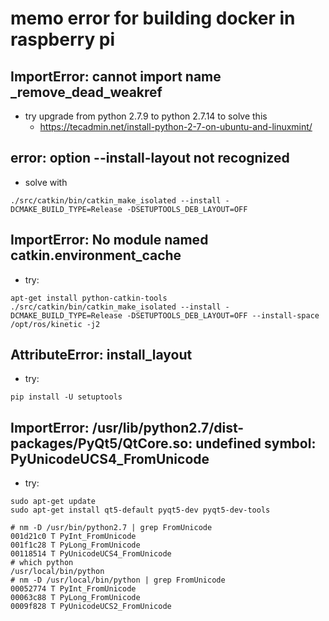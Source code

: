 # memo error for building docker in raspberry pi

## ImportError: cannot import name _remove_dead_weakref
* try upgrade from python 2.7.9 to python 2.7.14 to solve this
	* https://tecadmin.net/install-python-2-7-on-ubuntu-and-linuxmint/

## error: option --install-layout not recognized
* solve with
```
./src/catkin/bin/catkin_make_isolated --install -DCMAKE_BUILD_TYPE=Release -DSETUPTOOLS_DEB_LAYOUT=OFF
```

## ImportError: No module named catkin.environment_cache
* try:
```
apt-get install python-catkin-tools
./src/catkin/bin/catkin_make_isolated --install -DCMAKE_BUILD_TYPE=Release -DSETUPTOOLS_DEB_LAYOUT=OFF --install-space /opt/ros/kinetic -j2
```
## AttributeError: install_layout
* try:
```
pip install -U setuptools
```
## ImportError: /usr/lib/python2.7/dist-packages/PyQt5/QtCore.so: undefined symbol: PyUnicodeUCS4_FromUnicode
* try:
```
sudo apt-get update
sudo apt-get install qt5-default pyqt5-dev pyqt5-dev-tools
```
```
# nm -D /usr/bin/python2.7 | grep FromUnicode
001d21c0 T PyInt_FromUnicode
001f1c28 T PyLong_FromUnicode
00118514 T PyUnicodeUCS4_FromUnicode
# which python
/usr/local/bin/python
# nm -D /usr/local/bin/python | grep FromUnicode
00052774 T PyInt_FromUnicode
00063c88 T PyLong_FromUnicode
0009f828 T PyUnicodeUCS2_FromUnicode
```
